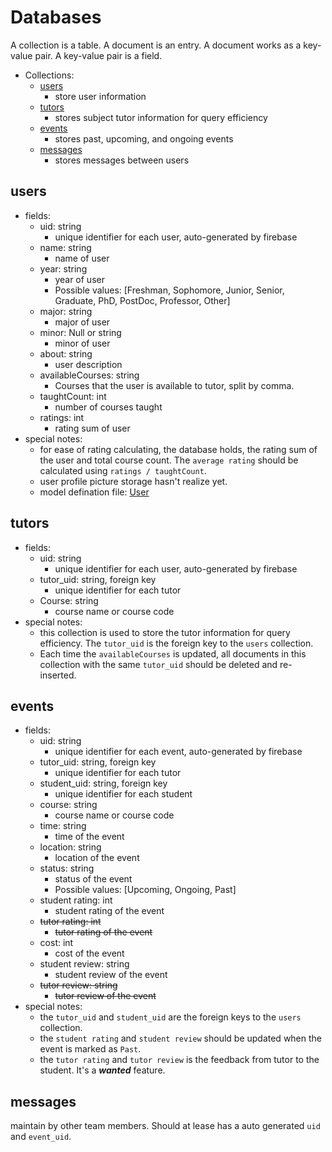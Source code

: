 # Databases

A collection is a table. A document is an entry. A document works as a key-value pair. A key-value pair is a field.

- Collections:
  - [users](#users)
    - store user information
  - [tutors](#tutors)
    - stores subject tutor information for query efficiency
  - [events](#events)
    - stores past, upcoming, and ongoing events
  - [messages](#messages)
    - stores messages between users

## users
- fields:
  - uid: string
    - unique identifier for each user, auto-generated by firebase
  - name: string
    - name of user
  - year: string
    - year of user
    - Possible values: [Freshman, Sophomore, Junior, Senior, Graduate, PhD, PostDoc, Professor, Other]
  - major: string
    - major of user
  - minor: Null or string
    - minor of user
  - about: string
    - user description
  - availableCourses: string
    - Courses that the user is available to tutor, split by comma.
  - taughtCount: int
    - number of courses taught
  - ratings: int
    - rating sum of user
- special notes:
  - for ease of rating calculating, the database holds, the rating sum of the user and total course count. The `average rating` should be calculated using `ratings / taughtCount`.
  - user profile picture storage hasn't realize yet.
  - model defination file: [User](/lib/model/user.dart)

## tutors
- fields:
  - uid: string
    - unique identifier for each user, auto-generated by firebase
  - tutor_uid: string, foreign key
    - unique identifier for each tutor
  - Course: string
    - course name or course code
- special notes:
  - this collection is used to store the tutor information for query efficiency. The `tutor_uid` is the foreign key to the `users` collection.
  - Each time the `availableCourses` is updated, all documents in this collection with the same `tutor_uid` should be deleted and re-inserted.

## events
- fields:
  - uid: string
    - unique identifier for each event, auto-generated by firebase
  - tutor_uid: string, foreign key
    - unique identifier for each tutor
  - student_uid: string, foreign key
    - unique identifier for each student
  - course: string
    - course name or course code
  - time: string
    - time of the event
  - location: string
    - location of the event
  - status: string
    - status of the event
    - Possible values: [Upcoming, Ongoing, Past]
  - student rating: int
    - student rating of the event
  - ~~tutor rating: int~~
    - ~~tutor rating of the event~~
  - cost: int
    - cost of the event
  - student review: string
    - student review of the event
  - ~~tutor review: string~~
    - ~~tutor review of the event~~
- special notes:
  - the `tutor_uid` and `student_uid` are the foreign keys to the `users` collection.
  - the `student rating` and `student review` should be updated when the event is marked as `Past`.
  - the `tutor rating` and `tutor review` is the feedback from tutor to the student. It's a *__wanted__* feature.

## messages
  maintain by other team members. Should at lease has a auto generated `uid` and `event_uid`.

